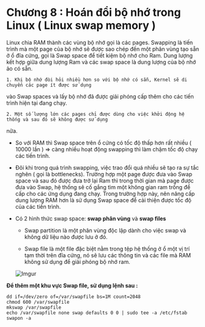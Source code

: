 # Chương 8 : Hoán đổi bộ nhớ trong Linux ( Linux swap memory ) 


Linux chia RAM thành các vùng bộ nhớ gọi là các pages. Swapping là tiến trình mà một page của bộ nhớ 
sẽ được sao chép đến một phân vùng tạo sẵn ở ổ đĩa cứng, gọi là Swap space để tiết kiệm bộ nhớ cho Ram.
Dung lượng kết hợp giữa dung lượng Ram và các swap space là dung lượng của bộ nhớ ảo có sẵn. 

	1. Khi bộ nhớ đòi hỏi nhiều hơn so với bộ nhớ có sẵn, Kernel sẽ di chuyển các page ít được sử dụng 
vào Swap spaces và lấy bộ nhớ đã được giải phóng cấp thêm cho các tiến trình hiện tại đang chạy.

	2. Một số lượng lớn các pages chỉ được dùng cho việc khởi động hệ thống và sau đó sẽ không được sử dụng 
nữa. 

- So với RAM thì Swap space trên ổ cứng có tốc độ thấp hơn rất nhiều ( 10000 lần ) => càng nhiều hoạt động
swapping thì làm chậm tốc độ chạy các tiến trình.

- Đôi khi trong quá trình swapping, việc trao đổi quá nhiều sẽ tạo ra sự tắc nghẽn ( gọi là bottlenecks). 
Trường hợp một page được đưa vào Swap space và sau đó được đưa trở lại Ram thì trong thời gian mà page được
đưa vào Swap, hệ thống sẽ cố gắng tìm một không gian ram trống để cấp cho các ứng dụng đang chạy. Trong 
trường hợp này, nên nâng cấp dung lượng RAM hơn là sử dụng Swap space để cải thiện được tốc độ của các tiến trình.

- Có 2 hình thức swap space: **swap phân vùng** và **swap files**

	-  Swap partition là một phân vùng độc lập dành cho việc swap và không dữ liệu nào được lưu ở đó.

	- Swap file là một file đặc biệt nằm trong tệp hệ thống ở ổ một vị trí tạm thời trên đĩa cứng, nó sẽ lưu các thông tin và các file 
	mà RAM không sử dụng để giải phóng bộ nhớ ram. 

	![Imgur](https://i.imgur.com/PD1iCPX.jpg)
	
	
**Để thêm một khu vực Swap file, sử dụng lệnh sau :**

```
dd if=/dev/zero of=/var/swapfile bs=1M count=2048
chmod 600 /var/swapfile
mkswap /var/swapfile
echo /var/swapfile none swap defaults 0 0 | sudo tee -a /etc/fstab
swapon -a	
```
